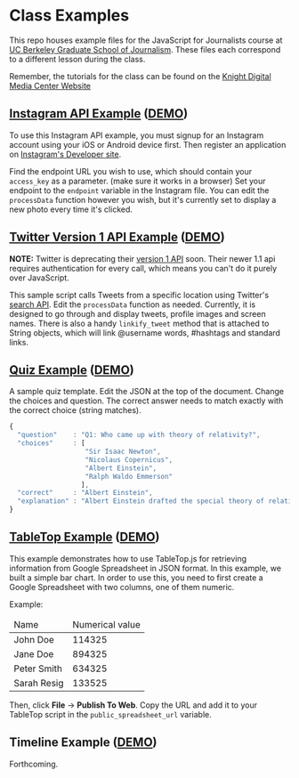 # Class Examples
This repo houses example files for the JavaScript for Journalists course at [UC Berkeley Graduate School of Journalism](http://journalism.berkeley.edu). These files each correspond to a different lesson during the class.

Remember, the tutorials for the class can be found on the [Knight Digital Media Center Website](http://multimedia.journalism.berkeley.edu/tutorials/javascript-journalists/)
## [Instagram API Example](https://github.com/UCB-J-School/Class-Examples/blob/master/instagram/instagram.html) ([DEMO](http://htmlpreview.github.com/?https://github.com/UCB-J-School/Class-Examples/blob/master/instagram/demo.html))
To use this Instagram API example, you must signup for an Instagram account using your iOS or Android device first. Then register an application on [Instagram's Developer site](http://instagram.com/developer/).

Find the endpoint URL you  wish to use, which should contain your `access_key` as a parameter. (make sure it works in a browser) Set your endpoint to the `endpoint` variable in the Instagram file. You can edit the `processData` function however you wish, but it's currently set to display a new photo every time it's clicked.

## [Twitter Version 1 API Example](https://github.com/UCB-J-School/Class-Examples/blob/master/twitter/twitter.html) ([DEMO](http://htmlpreview.github.com/?https://github.com/UCB-J-School/Class-Examples/blob/master/twitter/twitter.html))
**NOTE:** Twitter is deprecating their [version 1 API](https://dev.twitter.com/docs/api) soon. Their newer 1.1 api requires authentication for every call, which means you can't do it purely over JavaScript. 

This sample script calls Tweets from a specific location using Twitter's [search API](https://dev.twitter.com/docs/api/1/get/search). Edit the `processData` function as needed. Currently, it is designed to go through and display tweets, profile images and screen names. There is also a handy `linkify_tweet` method that is attached to String objects, which will link @username words, #hashtags and standard links.

## [Quiz Example](https://github.com/UCB-J-School/Class-Examples/blob/master/quiz/quiz-template.html) ([DEMO](http://htmlpreview.github.com/?https://github.com/UCB-J-School/Class-Examples/blob/master/quiz/quiz-template.html))
A sample quiz template. Edit the JSON at the top of the document. Change the choices and question. The correct answer needs to match exactly with the correct choice (string matches).

```javascript
{
  "question"    : "Q1: Who came up with theory of relativity?",
  "choices"     : [
                   "Sir Isaac Newton",
                   "Nicolaus Copernicus",
                   "Albert Einstein",
                   "Ralph Waldo Emmerson"
                  ],
  "correct"     : "Albert Einstein",
  "explanation" : "Albert Einstein drafted the special theory of relativity in 1905."	
}
```

## [TableTop Example](https://github.com/UCB-J-School/Class-Examples/blob/master/tabletop/barchart.html) ([DEMO](http://htmlpreview.github.com/?https://github.com/UCB-J-School/Class-Examples/blob/master/tabletop/barchart.html))
This example demonstrates how to use TableTop.js for retrieving information from Google Spreadsheet in JSON format. In this example, we built a simple bar chart. In order to use this, you need to first create a Google Spreadsheet with two columns, one of them numeric.

Example:
<table>
  <thead>
    <tr>
      <td>Name</td>
      <td>Numerical value</td>
    </tr>
  </thead>
  <tbody>
    <tr>
      <td>John Doe</td>
      <td>114325</td>
    </tr>
    <tr>
      <td>Jane Doe</td>
      <td>894325</td>
    </tr>
    <tr>
      <td>Peter Smith</td>
      <td>634325</td>
    </tr>
    <tr>
      <td>Sarah Resig</td>
      <td>133525</td>
    </tr>
</table>

Then, click **File** -> **Publish To Web**. Copy the URL and add it to your TableTop script in the `public_spreadsheet_url` variable.

## Timeline Example ([DEMO](http://htmlpreview.github.com/?https://github.com/UCB-J-School/Class-Examples/blob/master/timeline/timeline.html))
Forthcoming.